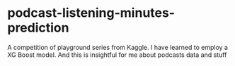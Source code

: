 # podcast-listening-minutes-prediction
A competition of playground series from Kaggle. I have learned to employ a XG Boost model. And this is insightful for me about podcasts data and stuff
